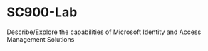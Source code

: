 # SC900-Lab
Describe/Explore the capabilities of Microsoft Identity and Access Management Solutions
